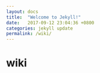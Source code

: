 ```yaml
---
layout: docs
title:  "Welcome to Jekyll!"
date:   2017-09-12 23:04:36 +0800
categories: jekyll update
permalink: /wiki/
---
```


# wiki
